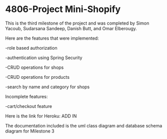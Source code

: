 # 4806-Project Mini-Shopify
This is the third milestone of the project and was completed by Simon Yacoub, Sudarsana Sandeep, Danish Butt, and Omar Elberougy. 


Here are the features that were implemented:

-role based authorization 

-authentication using Spring Security

-CRUD operations for shops

-CRUD operations for products

-search by name and category for shops

Incomplete features:

-cart/checkout feature


Here is the link for Heroku: ADD IN


The documentation included is the uml class diagram and database schema diagram for Milestone 3
